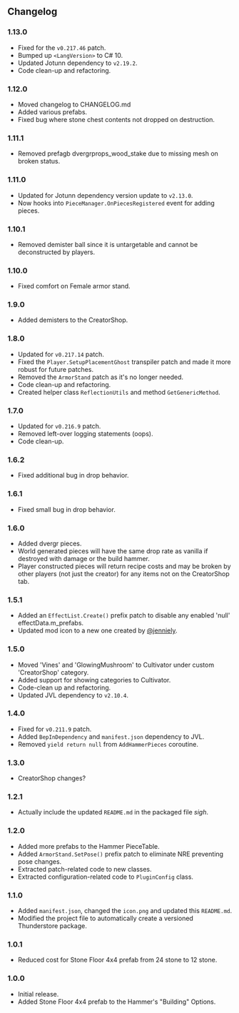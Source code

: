 ## Changelog

### 1.13.0

  * Fixed for the `v0.217.46` patch.
  * Bumped up `<LangVersion>` to C# 10.
  * Updated Jotunn dependency to `v2.19.2`.
  * Code clean-up and refactoring.

### 1.12.0

  * Moved changelog to CHANGELOG.md
  * Added various prefabs.
  * Fixed bug where stone chest contents not dropped on destruction.

### 1.11.1

  * Removed prefagb dvergrprops_wood_stake due to missing mesh on broken status.

### 1.11.0

  * Updated for Jotunn dependency version update to `v2.13.0`.
  * Now hooks into `PieceManager.OnPiecesRegistered` event for adding pieces.

### 1.10.1

  * Removed demister ball since it is untargetable and cannot be deconstructed by players.

### 1.10.0

  * Fixed comfort on Female armor stand.

### 1.9.0

  * Added demisters to the CreatorShop.

### 1.8.0

  * Updated for `v0.217.14` patch.
  * Fixed the `Player.SetupPlacementGhost` transpiler patch and made it more robust for future patches.
  * Removed the `ArmorStand` patch as it's no longer needed.
  * Code clean-up and refactoring.
  * Created helper class `ReflectionUtils` and method `GetGenericMethod`.

### 1.7.0

  * Updated for `v0.216.9` patch.
  * Removed left-over logging statements (oops).
  * Code clean-up.

### 1.6.2

  * Fixed additional bug in drop behavior.

### 1.6.1

  * Fixed small bug in drop behavior.

### 1.6.0

  * Added dvergr pieces.
  * World generated pieces will have the same drop rate as vanilla if destroyed with damage or the build hammer.
  * Player constructed pieces will return recipe costs and may be broken by other players (not just the creator) for any
    items not on the CreatorShop tab.

### 1.5.1

  * Added an `EffectList.Create()` prefix patch to disable any enabled 'null' effectData.m_prefabs.
  * Updated mod icon to a new one created by [@jenniely](https://twitter.com/jenniely).

### 1.5.0

  * Moved 'Vines' and 'GlowingMushroom' to Cultivator under custom 'CreatorShop' category.
  * Added support for showing categories to Cultivator.
  * Code-clean up and refactoring.
  * Updated JVL dependency to `v2.10.4`.

### 1.4.0

  * Fixed for `v0.211.9` patch.
  * Added `BepInDependency` and `manifest.json` dependency to JVL.
  * Removed `yield return null` from `AddHammerPieces` coroutine.

### 1.3.0

  * CreatorShop changes?

### 1.2.1

  * Actually include the updated `README.md` in the packaged file *sigh*.

### 1.2.0

  * Added more prefabs to the Hammer PieceTable.
  * Added `ArmorStand.SetPose()` prefix patch to eliminate NRE preventing pose changes.
  * Extracted patch-related code to new classes.
  * Extracted configuration-related code to `PluginConfig` class.

### 1.1.0

  * Added `manifest.json`, changed the `icon.png` and updated this `README.md`.
  * Modified the project file to automatically create a versioned Thunderstore package.

### 1.0.1

  * Reduced cost for Stone Floor 4x4 prefab from 24 stone to 12 stone.

### 1.0.0

  * Initial release.
  * Added Stone Floor 4x4 prefab to the Hammer's "Building" Options. 
